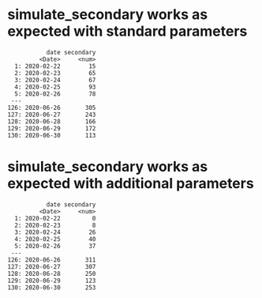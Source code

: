 # simulate_secondary works as expected with standard parameters

               date secondary
             <Date>     <num>
      1: 2020-02-22        15
      2: 2020-02-23        65
      3: 2020-02-24        67
      4: 2020-02-25        93
      5: 2020-02-26        78
     ---
    126: 2020-06-26       305
    127: 2020-06-27       243
    128: 2020-06-28       166
    129: 2020-06-29       172
    130: 2020-06-30       113

# simulate_secondary works as expected with additional parameters

               date secondary
             <Date>     <num>
      1: 2020-02-22         0
      2: 2020-02-23         8
      3: 2020-02-24        26
      4: 2020-02-25        40
      5: 2020-02-26        37
     ---
    126: 2020-06-26       311
    127: 2020-06-27       307
    128: 2020-06-28       250
    129: 2020-06-29       123
    130: 2020-06-30       253


